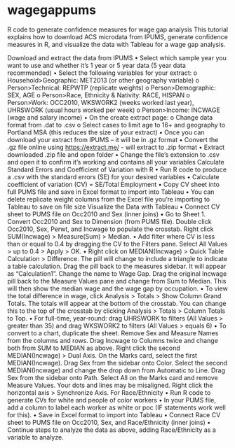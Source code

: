 # wagegappums
R code to generate confidence measures for wage gap analysis
This tutorial explains how to download ACS microdata from IPUMS, generate confidence measures in R, and visualize the data with Tableau for a wage gap analysis.

Download and extract the data from IPUMS
•	Select which sample year you want to use and whether it’s 1 year or 5 year data (5 year data recommended)
•	Select the following variables for your extract:
o	Household>Geographic: MET2013 (or other geography variable)
o	Person>Technical: REPWTP (replicate weights)
o	Person>Demographic: SEX, AGE
o	Person>Race, Ethnicity & Nativity: RACE, HISPAN
o	Person>Work: OCC2010, WKSWORK2 (weeks worked last year), UHRSWORK (usual hours worked per week)
o	Person>Income: INCWAGE (wage and salary income)
•	On the create extract page:
o	Change data format from .dat to .csv
o	Select cases to limit age to 16+ and geography to Portland MSA (this reduces the size of your extract)
•	Once you can download your extract from IPUMS – it will be in .gz format
•	Convert the .gz file online using https://extract.me/ - will extract to .zip format
•	Extract downloaded .zip file and open folder
•	Change the file’s extension to .csv and open it to confirm it’s working and contains all your variables
Calculate Standard Errors and Coefficient of Variation with R
•	Run R code to produce a .csv with the standard errors (SE) for your desired variables
•	Calculate coefficient of variation (CV) = SE/Total Employment
•	Copy CV sheet into full PUMS file and save in Excel format to import into Tableau
•	You can delete replicate weight columns from the Excel file you’re importing to Tableau to save on file size 
Visualize the Data with Tableau
•	Connect CV sheet to PUMS file on Occ2010 and Sex (inner joins)
•	Go to Sheet 1. Convert Occ2010 and Sex to Dimension (from PUMS file). Double click Occ2010, Sex, Perwt, and Incwage to populate the crosstab. Right click SUM(Incwage) > Measure(Sum) > Median.
•	Add filter where CV is less than or equal to 0.4 by dragging the CV to the Filters pane. Select All Values > up to 0.4 > Apply > OK.
•	Right click on MEDIAN(Incwage) > Quick Table Calculation > Difference. The pill will change to include a triangle to indicate a table calculation. Drag the pill back to the measures sidebar. It will appear as “Calculation1”. Change the name to Wage Gap. Drag the original Incwage pill back to the Measure Values pane and change from Sum to Median. This will then show the median wage and the wage gap by occupation.
•	To view the total difference in wage, click Analysis > Totals > Show Column Grand Totals. The totals will appear at the bottom of the crosstab. You can change this to the top of the crosstab by clicking Analysis > Totals > Column Totals to Top.
•	For full-time, year-round: drag UHRSWORK to filters (All Values > greater than 35) and drag WKSWORK2 to filters (All Values > equals 6)
•	To convert to a chart, duplicate the sheet. Remove Sex and Measure Names from the columns and rows. Drag Incwage to Columns twice and change both from SUM to MEDIAN as above. Right click the second MEDIAN(Incwage) > Dual Axis. On the Marks card, select the first MEDIAN(Incwage). Drag Sex from the sidebar onto Color. Select the second MEDIAN(Incwage) and change the drop down from Automatic to Line. Drag Sex from the sidebar onto Path. Select All on the Marks card and remove Measure Values. Your dots and lines may be misaligned. Right click the horizontal axis > Synchronize Axis.
For Race/Ethnicity
•	Run R code to generate CVs for white and people of color workers
•	In your PUMS file, add a column to label each worker as white or poc (IF statements work well for this).
•	Save in Excel format to import into Tableau
•	Connect Race CV sheet to PUMS file on Occ2010, Sex, and Race/Ethnicity (inner joins)
•	Continue steps to analyze the data as above, adding Race/Ethnicity as a variable to analyze.
